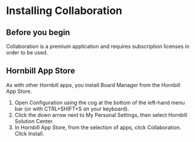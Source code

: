 # Installing Collaboration

## Before you begin
Collaboration is a premium application and requires subscription licenses in order to be used.

## Hornbill App Store
As with other Hornbill apps, you install Board Manager from the Hornbill App Store.

1. Open Configuration using the cog at the bottom of the left-hand menu bar (or with CTRL+SHIFT+S on your keyboard).
1. Click the down arrow next to My Personal Settings, then select Hornbill Solution Center.
1. In Hornbill App Store, from the selection of apps, click Collaboration.
Click Install.
